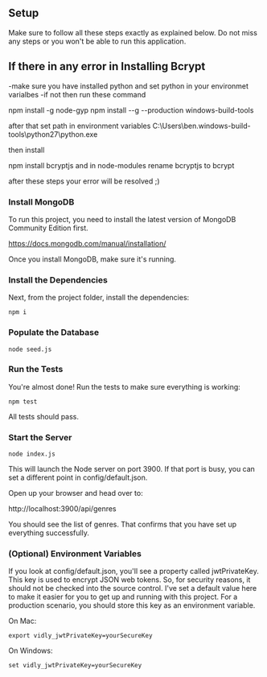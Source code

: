 ## Setup

Make sure to follow all these steps exactly as explained below. Do not miss any steps or you won't be able to run this application.

## If there in any error in Installing Bcrypt

-make sure you have installed python and set python in your environmet varialbes
-if not then run these command 

 npm install -g node-gyp
 npm install --g --production windows-build-tools

after that set path in environment variables C:\Users\ben\.windows-build-tools\python27\python.exe 

then install

 npm install bcryptjs
 and in node-modules rename bcryptjs to bcrypt

after these steps your error will be resolved ;) 

### Install MongoDB

To run this project, you need to install the latest version of MongoDB Community Edition first.

https://docs.mongodb.com/manual/installation/

Once you install MongoDB, make sure it's running.

### Install the Dependencies

Next, from the project folder, install the dependencies:

    npm i

### Populate the Database

    node seed.js

### Run the Tests

You're almost done! Run the tests to make sure everything is working:

    npm test

All tests should pass.

### Start the Server

    node index.js

This will launch the Node server on port 3900. If that port is busy, you can set a different point in config/default.json.

Open up your browser and head over to:

http://localhost:3900/api/genres

You should see the list of genres. That confirms that you have set up everything successfully.

### (Optional) Environment Variables

If you look at config/default.json, you'll see a property called jwtPrivateKey. This key is used to encrypt JSON web tokens. So, for security reasons, it should not be checked into the source control. I've set a default value here to make it easier for you to get up and running with this project. For a production scenario, you should store this key as an environment variable.

On Mac:

    export vidly_jwtPrivateKey=yourSecureKey

On Windows:

    set vidly_jwtPrivateKey=yourSecureKey
